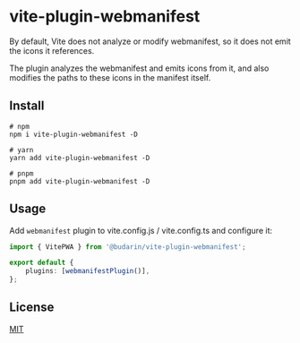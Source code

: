 # vite-plugin-webmanifest

By default, Vite does not analyze or modify webmanifest, so it does not emit the icons it references.

The plugin analyzes the webmanifest and emits icons from it, and also modifies the paths to these icons in the manifest itself.

## Install

```shell
# npm
npm i vite-plugin-webmanifest -D

# yarn
yarn add vite-plugin-webmanifest -D

# pnpm
pnpm add vite-plugin-webmanifest -D

```

## Usage

Add `webmanifest` plugin to vite.config.js / vite.config.ts and configure it:

```ts
import { VitePWA } from '@budarin/vite-plugin-webmanifest';

export default {
    plugins: [webmanifestPlugin()],
};
```

## License

[MIT](/LICENSE)

